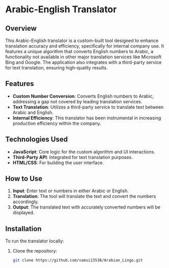 # Arabic-English Translator

## Overview
This Arabic-English translator is a custom-built tool designed to enhance translation accuracy and efficiency, specifically for internal company use. It features a unique algorithm that converts English numbers to Arabic, a functionality not available in other major translation services like Microsoft Bing and Google. The application also integrates with a third-party service for text translation, ensuring high-quality results.

## Features
- **Custom Number Conversion**: Converts English numbers to Arabic, addressing a gap not covered by leading translation services.
- **Text Translation**: Utilizes a third-party service to translate text between Arabic and English.
- **Internal Efficiency**: This translator has been instrumental in increasing production efficiency within the company.

## Technologies Used
- **JavaScript**: Core logic for the custom algorithm and UI interactions.
- **Third-Party API**: Integrated for text translation purposes.
- **HTML/CSS**: For building the user interface.

## How to Use
1. **Input**: Enter text or numbers in either Arabic or English.
2. **Translation**: The tool will translate the text and convert the numbers accordingly.
3. **Output**: The translated text with accurately converted numbers will be displayed.

## Installation
To run the translator locally:

1. Clone the repository:
   ```bash
   git clone https://github.com/vamsi13538/Arabian_Lingo.git
